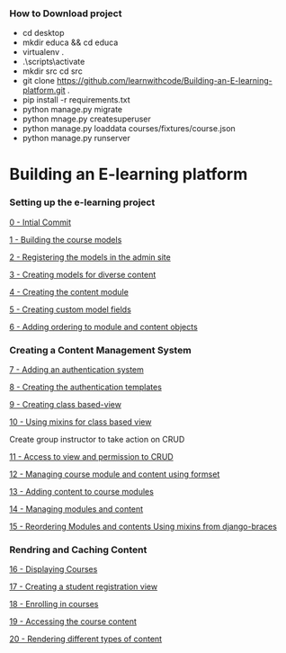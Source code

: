 ### How to Download project
* cd desktop
* mkdir educa && cd educa
* virtualenv .
* .\scripts\activate
* mkdir src cd src
* git clone https://github.com/learnwithcode/Building-an-E-learning-platform.git .
* pip install -r requirements.txt
* python manage.py migrate
* python mnage.py createsuperuser
* python manage.py loaddata courses/fixtures/course.json
* python manage.py runserver

# Building an E-learning platform

### Setting up the e-learning project

[0  - Intial Commit](../../tree/f2f1e4dc14f4d332b148751f49f099a725d63987/)

[1  - Building the course models](../../tree/00932cde4aef4a772693149ec65a23d8f5f0d422/)

[2  - Registering the models in the admin site](../../tree/819a3b7d0eb3f70a3113f003f04c3182c4e693f4/)

[3  - Creating models for diverse content](../../tree/9f034d29205d625d78fbdfd5a12b8a2a492c3e35/)

[4  - Creating the content module](../../tree/8e2b16ccad29ae395942e95435bb355a1bdb6cec/)

[5  - Creating custom model fields](../../tree/4105d57735597e0709dcc7bf61fe20d567a61fa7/)

[6  - Adding ordering to module and content objects](../../tree/c75f44c48feee8f5445e5ed1308276c0bd0cb6fe/)

### Creating a Content Management System

[7  - Adding an authentication system](../../tree/deeb2df8d1f023441b149ca011c746b2a76ac8a0/)

[8  - Creating the authentication templates](../../tree/19f2f0dfb83939da1e9257f8220cc47e1fc58132/)

[9  - Creating class based-view](../../tree/4367597edd62772cfc04d741a7e5683364bdcc92/)

[10 - Using mixins for class based view](../../tree/469c7e2b7a6e09e0dccf4d32c2893a52bbe88acd/)

Create group instructor to take action on CRUD

[11 - Access to view and permission to CRUD](../../tree/a0f4b9a66c15749da4127789318a2f553422cbce/)

[12 - Managing course module and content using formset](../../tree/3368529093181041427af160593e3a58ecfb9a27/)

[13 - Adding content to course modules](../../tree/47b6c78f3b359825678192eb94fe645914a8fe06/)

[14 - Managing modules and content](../../tree/7619508b0fa91a543e0d5554ef046678d1e899cf/)

[15 - Reordering Modules and contents Using mixins from django-braces](../../tree/a648e8bbfb819e8037957296cfd4e2eccd58a44a/)

### Rendring and Caching Content

[16 - Displaying Courses](../../tree/9b04660c91fbdcea1371ca52c8db6df5e3664cb5/)

[17 - Creating a student registration view](../../tree/21d87d82ddbbb49a57297a78deda941a5b75fd4a/)

[18 - Enrolling in courses](../../tree/7bb8f297c743359468ddddbc5c3acb4261b323cb/)

[19 - Accessing the course content](../../tree/080c06505b0a6e5abec904423a9ee4f22746e766/)

[20 - Rendering different types of content](../../tree/cfb79f2f211a354c55558c54fe3c665aca2cbd9a/)


